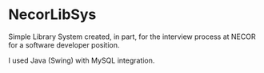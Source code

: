 # NecorLibSys
Simple Library System created, in part, for the interview process at NECOR for a software developer position.

I used Java (Swing) with MySQL integration.
